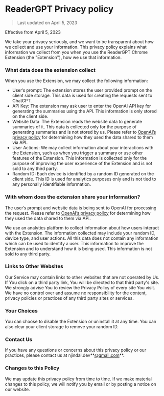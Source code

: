 # ReaderGPT Privacy policy
> Last updated on April 5, 2023

Effective from April 5, 2023

We take your privacy seriously, and we want to be transparent about how we collect and use your information. This privacy policy explains what information we collect from you when you use the ReaderGPT Chrome Extension (the "Extension"), how we use that information.

### What data does the extension collect

When you use the Extension, we may collect the following information:

- User’s prompt: The extension stores the user provided prompt on the client side storage. This data is used for creating the requests sent to ChatGPT.
- API Key: The extension may ask user to enter the OpenAI API key for generating the summaries using the API. This information is only stored on the client side.
- Website Data: The Extension reads the website data to generate summaries of it. This data is collected only for the purpose of generating summaries and is not stored by us. Please refer to [OpenAI’s privacy policy](https://openai.com/policies/privacy-policy) for determining how they used the data shared to them via API.
- User Actions: We may collect information about your interactions with the Extension, such as when you trigger a summary or use other features of the Extension. This information is collected only for the purpose of improving the user experience of the Extension and is not sold to any third party.
- Random ID: Each device is identified by a random ID generated on the client side. This ID is used for analytics purposes only and is not tied to any personally identifiable information.

### With whom does the extension share your information?

The user’s prompt and website data is being sent to OpenAI for processing the request. Please refer to [OpenAI’s privacy policy](https://openai.com/policies/privacy-policy) for determining how they used the data shared to them via API.

We use an analytics platform to collect information about how users interact with the Extension. The information collected may include your random ID, device type, and user actions. All this data does not contain any information which can be used to identify a user. This information to improve the Extension and to understand how it is being used. This information is not sold to any third party.

### Links to Other Websites

Our Service may contain links to other websites that are not operated by Us. If You click on a third party link, You will be directed to that third party's site. We strongly advise You to review the Privacy Policy of every site You visit. We have no control over and assume no responsibility for the content, privacy policies or practices of any third party sites or services.

### Your Choices

You can choose to disable the Extension or uninstall it at any time. You can also clear your client storage to remove your random ID.

### Contact Us

If you have any questions or concerns about this privacy policy or our practices, please contact us at njindal.dev**[@gmail.com](mailto:readergpt@gmail.com)**.

### Changes to this Policy

We may update this privacy policy from time to time. If we make material changes to this policy, we will notify you by email or by posting a notice on our website.
